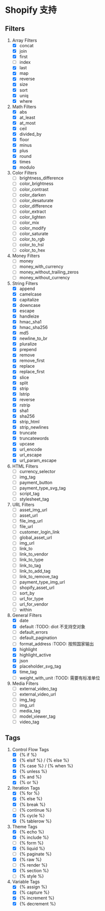 # Shopify 支持

## Filters

1. Array Filters
    - [x] concat
    - [x] join
    - [x] first
    - [ ] index
    - [x] last
    - [x] map
    - [x] reverse
    - [x] size
    - [x] sort
    - [x] uniq
    - [x] where

2. Math Filters
    - [x] abs
    - [x] at_least
    - [x] at_most
    - [x] ceil
    - [x] divided_by
    - [x] floor
    - [x] minus
    - [x] plus
    - [x] round
    - [x] times
    - [x] modulo

3. Color Filters
    - [ ] brightness_difference
    - [ ] color_brightness
    - [ ] color_contrast
    - [ ] color_darken
    - [ ] color_desaturate
    - [ ] color_difference
    - [ ] color_extract
    - [ ] color_lighten
    - [ ] color_mix
    - [ ] color_modify
    - [ ] color_saturate
    - [ ] color_to_rgb
    - [ ] color_to_hsl
    - [ ] color_to_hex

4. Money Filters
    - [ ] money
    - [ ] money_with_currency
    - [ ] money_without_trailing_zeros
    - [ ] money_without_currency

5. String Filters
    - [x] append
    - [x] camelcase
    - [x] capitalize
    - [x] downcase
    - [x] escape
    - [x] handleize
    - [x] hmac_sha1
    - [x] hmac_sha256
    - [x] md5
    - [x] newline_to_br
    - [x] pluralize
    - [x] prepend
    - [x] remove
    - [x] remove_first
    - [x] replace
    - [x] replace_first
    - [x] slice
    - [x] split
    - [x] strip
    - [x] lstrip
    - [x] reverse
    - [x] rstrip
    - [x] sha1
    - [x] sha256
    - [x] strip_html
    - [x] strip_newlines
    - [x] truncate
    - [x] truncatewords
    - [x] upcase
    - [x] url_encode
    - [x] url_escape
    - [x] url_param_escape

6. HTML Filters
    - [ ] currency_selector
    - [ ] img_tag
    - [ ] payment_button
    - [ ] payment_type_svg_tag
    - [ ] script_tag
    - [ ] stylesheet_tag

7. URL Filters
    - [ ] asset_img_url
    - [ ] asset_url
    - [ ] file_img_url
    - [ ] file_url
    - [ ] customer_login_link
    - [ ] global_asset_url
    - [ ] img_url
    - [ ] link_to
    - [ ] link_to_vendor
    - [ ] link_to_type
    - [ ] link_to_tag
    - [ ] link_to_add_tag
    - [ ] link_to_remove_tag
    - [ ] payment_type_img_url
    - [ ] shopify_asset_url
    - [ ] sort_by
    - [ ] url_for_type
    - [ ] url_for_vendor
    - [ ] within

8. General Filters
    - [x] date
    - [x] default :TODO: diot 不支持空对象
    - [ ] default_errors
    - [ ] default_pagination
    - [ ] format_address  :TODO: 按照国家输出
    - [x] highlight
    - [x] highlight_active
    - [x] json
    - [x] placeholder_svg_tag
    - [x] time_tag
    - [ ] weight_with_unit  :TOOD: 需要有标准单位

9. Media Filters
    - [ ] external_video_tag
    - [ ] external_video_url
    - [ ] img_tag
    - [ ] img_url
    - [ ] media_tag
    - [ ] model_viewer_tag
    - [ ] video_tag

## Tags

1. Control Flow Tags
    - [x] {% if %}
    - [x] {% elsif %} / {% else %}
    - [x] {% case %} / {% when %}
    - [x] {% unless %}
    - [x] {% and %}
    - [x] {% or %}

2. Iteration Tags
    - [x] {% for %}
    - [x] {% else %}
    - [x] {% break %}
    - [ ] {% continue %}
    - [x] {% cycle %}
    - [x] {% tablerow %}

3. Theme Tags
    - [x] {% echo %}
    - [x] {% include %}
    - [ ] {% form %}
    - [x] {% liquid %}
    - [ ] {% paginate %}
    - [x] {% raw %}
    - [ ] {% render %}
    - [x] {% section %}
    - [ ] {% style %}

4. Variable Tags
    - [x] {% assign %}
    - [x] {% capture %}
    - [x] {% increment %}
    - [x] {% decrement %}
